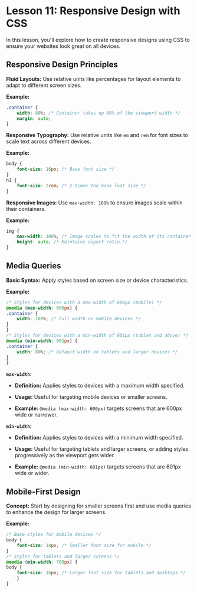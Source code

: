 # **Lesson 11: Responsive Design with CSS**

  
In this lesson, you'll explore how to create responsive designs using CSS to ensure your websites look great on all devices.

## **Responsive Design Principles**

**Fluid Layouts:**  Use relative units like percentages for layout elements to adapt to different screen sizes.

**Example:**

```css
.container {
	width: 80%; /* Container takes up 80% of the viewport width */
	margin: auto;
}
```

  
 **Responsive Typography:** Use relative units like `em` and `rem` for font sizes to scale text across different devices.

**Example:**

```css
body {
	font-size: 16px; /* Base font size */
} 
h1 {
	font-size: 2rem; /* 2 times the base font size */
}
```

 **Responsive Images:** Use `max-width: 100%` to ensure images scale within their containers.

**Example:**

```css
img {
	max-width: 100%; /* Image scales to fit the width of its container */
	height: auto; /* Maintains aspect ratio */
}
```

  

## **Media Queries**

  
**Basic Syntax:** Apply styles based on screen size or device characteristics.

**Example:**

```css
/* Styles for devices with a max-width of 600px (mobile) */
@media (max-width: 600px) {
.container {
	width: 100%; /* Full width on mobile devices */
}
}
/* Styles for devices with a min-width of 601px (tablet and above) */
@media (min-width: 601px) {
.container {
	width: 80%; /* Default width on tablets and larger devices */
}
}
```

**`max-width`:**

- **Definition:** Applies styles to devices with a maximum width specified.

- **Usage:** Useful for targeting mobile devices or smaller screens.

- **Example:** `@media (max-width: 600px)` targets screens that are 600px wide or narrower.

  

**`min-width`:**

- **Definition:** Applies styles to devices with a minimum width specified.

- **Usage:** Useful for targeting tablets and larger screens, or adding styles progressively as the viewport gets wider.

- **Example:** `@media (min-width: 601px)` targets screens that are 601px wide or wider.

  

## **Mobile-First Design**

**Concept:** Start by designing for smaller screens first and use media queries to enhance the design for larger screens.

**Example:**

```css
/* Base styles for mobile devices */
body {
	font-size: 14px; /* Smaller font size for mobile */
}
/* Styles for tablets and larger screens */
@media (min-width: 768px) {
body {
	font-size: 16px; /* Larger font size for tablets and desktops */
	}
}
```
<!--stackedit_data:
eyJoaXN0b3J5IjpbLTU3NTAwMTg4NV19
-->